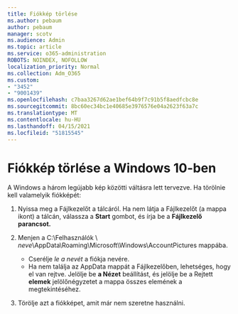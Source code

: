 ```yaml
---
title: Fiókkép törlése
ms.author: pebaum
author: pebaum
manager: scotv
ms.audience: Admin
ms.topic: article
ms.service: o365-administration
ROBOTS: NOINDEX, NOFOLLOW
localization_priority: Normal
ms.collection: Adm_O365
ms.custom:
- "3452"
- "9001439"
ms.openlocfilehash: c7baa3267d62ae1bef64b9f7c91b5f8aedfcbc8e
ms.sourcegitcommit: 8bc60ec34bc1e40685e3976576e04a2623f63a7c
ms.translationtype: MT
ms.contentlocale: hu-HU
ms.lasthandoff: 04/15/2021
ms.locfileid: "51815545"
---
```

# <a name="delete-an-account-picture-in-windows-10"></a>Fiókkép törlése a Windows 10-ben

A Windows a három legújabb kép közötti váltásra lett tervezve. Ha törölnie kell valamelyik fiókképét:

1. Nyissa meg a Fájlkezelőt a tálcáról. Ha nem látja a Fájlkezelőt (a mappa ikont) a tálcán, válassza a **Start** gombot, és írja be a **Fájlkezelő parancsot.**

2. Menjen a C:\Felhasználók \\ *neve*\AppData\Roaming\Microsoft\Windows\AccountPictures mappába. 
    - Cserélje *le a nevét* a fiókja nevére.
    - Ha nem találja az AppData mappát a Fájlkezelőben, lehetséges, hogy el van rejtve. Jelölje be **a Nézet** beállítást, és jelölje be a Rejtett **elemek** jelölőnégyzetet a mappa összes elemének a megtekintéséhez.

3. Törölje azt a fiókképet, amit már nem szeretne használni.
 
 